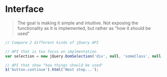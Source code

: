 # Interface

> The goal is making it simple and intuitive. Not exposing the functionality as it is implemented, but rather as "how it should be used"

```js
// Compare 2 different kinds of jQuery API

// API that is too focus on implmentation
var selection = new jQuery.DomSelection('div', null, 'someClass', null, true);

// API that show "how things should be used"
$('button.continue').html('Next step...');
```

